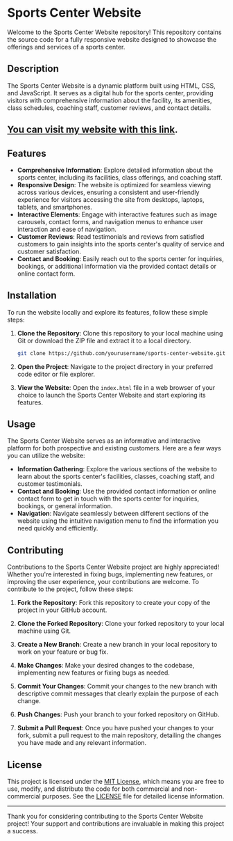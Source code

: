# Sports Center Website

Welcome to the Sports Center Website repository! This repository contains the source code for a fully responsive website designed to showcase the offerings and services of a sports center.

## Description

The Sports Center Website is a dynamic platform built using HTML, CSS, and JavaScript. It serves as a digital hub for the sports center, providing visitors with comprehensive information about the facility, its amenities, class schedules, coaching staff, customer reviews, and contact details.

## [You can visit my website with this link](https://resonant-banoffee-76ec01.netlify.app/).

## Features

- **Comprehensive Information**: Explore detailed information about the sports center, including its facilities, class offerings, and coaching staff.
- **Responsive Design**: The website is optimized for seamless viewing across various devices, ensuring a consistent and user-friendly experience for visitors accessing the site from desktops, laptops, tablets, and smartphones.
- **Interactive Elements**: Engage with interactive features such as image carousels, contact forms, and navigation menus to enhance user interaction and ease of navigation.
- **Customer Reviews**: Read testimonials and reviews from satisfied customers to gain insights into the sports center's quality of service and customer satisfaction.
- **Contact and Booking**: Easily reach out to the sports center for inquiries, bookings, or additional information via the provided contact details or online contact form.

## Installation

To run the website locally and explore its features, follow these simple steps:

1. **Clone the Repository**: Clone this repository to your local machine using Git or download the ZIP file and extract it to a local directory.
   
   ```bash
   git clone https://github.com/yourusername/sports-center-website.git
   ```

2. **Open the Project**: Navigate to the project directory in your preferred code editor or file explorer.

3. **View the Website**: Open the `index.html` file in a web browser of your choice to launch the Sports Center Website and start exploring its features.

## Usage

The Sports Center Website serves as an informative and interactive platform for both prospective and existing customers. Here are a few ways you can utilize the website:

- **Information Gathering**: Explore the various sections of the website to learn about the sports center's facilities, classes, coaching staff, and customer testimonials.
- **Contact and Booking**: Use the provided contact information or online contact form to get in touch with the sports center for inquiries, bookings, or general information.
- **Navigation**: Navigate seamlessly between different sections of the website using the intuitive navigation menu to find the information you need quickly and efficiently.

## Contributing

Contributions to the Sports Center Website project are highly appreciated! Whether you're interested in fixing bugs, implementing new features, or improving the user experience, your contributions are welcome. To contribute to the project, follow these steps:

1. **Fork the Repository**: Fork this repository to create your copy of the project in your GitHub account.

2. **Clone the Forked Repository**: Clone your forked repository to your local machine using Git.

3. **Create a New Branch**: Create a new branch in your local repository to work on your feature or bug fix.

4. **Make Changes**: Make your desired changes to the codebase, implementing new features or fixing bugs as needed.

5. **Commit Your Changes**: Commit your changes to the new branch with descriptive commit messages that clearly explain the purpose of each change.

6. **Push Changes**: Push your branch to your forked repository on GitHub.

7. **Submit a Pull Request**: Once you have pushed your changes to your fork, submit a pull request to the main repository, detailing the changes you have made and any relevant information.

## License

This project is licensed under the [MIT License](LICENSE), which means you are free to use, modify, and distribute the code for both commercial and non-commercial purposes. See the [LICENSE](LICENSE) file for detailed license information.

---

Thank you for considering contributing to the Sports Center Website project! Your support and contributions are invaluable in making this project a success.  

